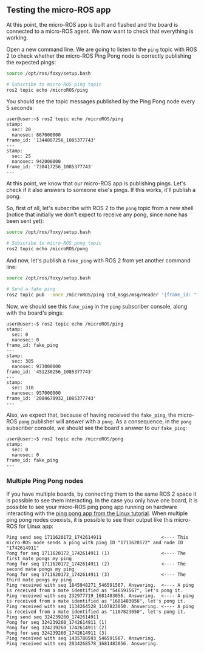 ## Testing the micro-ROS app

At this point, the micro-ROS app is built and flashed and the board is connected to a micro-ROS agent.
We now want to check that everything is working.

Open a new command line. We are going to listen to the `ping` topic
with ROS 2 to check whether the micro-ROS Ping Pong node is correctly publishing the expected pings:

```bash
source /opt/ros/foxy/setup.bash

# Subscribe to micro-ROS ping topic
ros2 topic echo /microROS/ping
```

You should see the topic messages published by the Ping Pong node every 5 seconds:

```
user@user:~$ ros2 topic echo /microROS/ping
stamp:
  sec: 20
  nanosec: 867000000
frame_id: '1344887256_1085377743'
---
stamp:
  sec: 25
  nanosec: 942000000
frame_id: '730417256_1085377743'
---
```

At this point, we know that our micro-ROS app is publishing pings.
Let's check if it also answers to someone else's pings. If this works, it'll publish a pong.

So, first of all, let's subscribe with ROS 2 to the `pong` topic from a new shell
(notice that initially we don't expect to receive any pong, since none has been sent yet):

```bash
source /opt/ros/foxy/setup.bash

# Subscribe to micro-ROS pong topic
ros2 topic echo /microROS/pong
```

And now, let's publish a `fake_ping` with ROS 2 from yet another command line:

```bash
source /opt/ros/foxy/setup.bash

# Send a fake ping
ros2 topic pub --once /microROS/ping std_msgs/msg/Header '{frame_id: "fake_ping"}'
```

Now, we should see this `fake_ping` in the `ping` subscriber console,
along with the board's pings:

```
user@user:~$ ros2 topic echo /microROS/ping
stamp:
  sec: 0
  nanosec: 0
frame_id: fake_ping
---
stamp:
  sec: 305
  nanosec: 973000000
frame_id: '451230256_1085377743'
---
stamp:
  sec: 310
  nanosec: 957000000
frame_id: '2084670932_1085377743'
---
```

Also, we expect that, because of having received the `fake_ping`, the micro-ROS `pong` publisher will answer with a
`pong`. As a consequence, in the `pong` subscriber console,
we should see the board's answer to our `fake_ping`:

```
user@user:~$ ros2 topic echo /microROS/pong
stamp:
  sec: 0
  nanosec: 0
frame_id: fake_ping
---
```


### Multiple Ping Pong nodes

If you have multiple boards, by connecting them to the same ROS 2 space it is possible to see them interacting.
In the case you only have one board, it is possible to see your micro-ROS ping pong app running on hardware interacting
with the [ping pong app from the Linux tutorial](../../first_application_linux). When multiple ping pong nodes coexists,
it is possible to see their output like this micro-ROS for Linux app:

```
Ping send seq 1711620172_1742614911                      <---- This micro-ROS node sends a ping with ping ID "1711620172" and node ID "1742614911"
Pong for seq 1711620172_1742614911 (1)                   <---- The first mate pongs my ping
Pong for seq 1711620172_1742614911 (2)                   <---- The second mate pongs my ping
Pong for seq 1711620172_1742614911 (3)                   <---- The third mate pongs my ping
Ping received with seq 1845948271_546591567. Answering.  <---- A ping is received from a mate identified as "546591567", let's pong it.
Ping received with seq 232977719_1681483056. Answering.  <---- A ping is received from a mate identified as "1681483056", let's pong it.
Ping received with seq 1134264528_1107823050. Answering. <---- A ping is received from a mate identified as "1107823050", let's pong it.
Ping send seq 324239260_1742614911
Pong for seq 324239260_1742614911 (1)
Pong for seq 324239260_1742614911 (2)
Pong for seq 324239260_1742614911 (3)
Ping received with seq 1435780593_546591567. Answering.
Ping received with seq 2034268578_1681483056. Answering.
```
